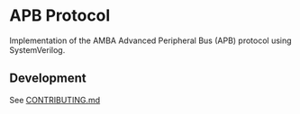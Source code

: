 # APB Protocol

Implementation of the AMBA Advanced Peripheral Bus (APB) protocol using SystemVerilog.

## Development

See [CONTRIBUTING.md](docs/CONTRIBUTING.md)
